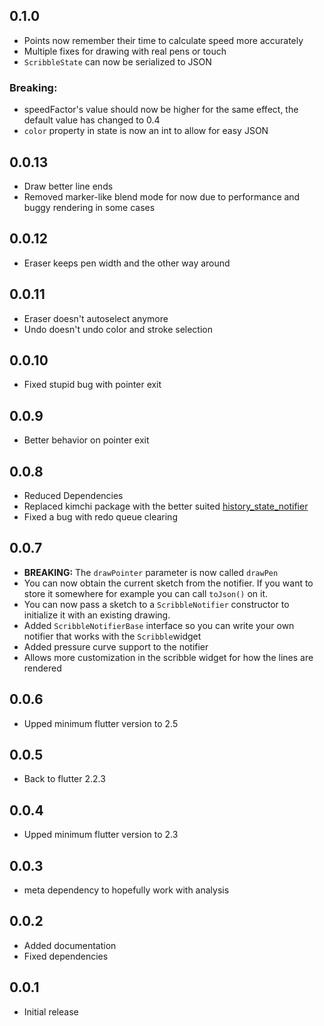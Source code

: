 ## 0.1.0

* Points now remember their time to calculate speed more accurately
* Multiple fixes for drawing with real pens or touch
* ``ScribbleState`` can now be serialized to JSON

### Breaking:

* speedFactor's value should now be higher for the same effect, the default value has changed to 0.4
* ``color`` property in state is now an int to allow for easy JSON
## 0.0.13

* Draw better line ends
* Removed marker-like blend mode for now due to performance and buggy rendering in some cases

## 0.0.12

* Eraser keeps pen width and the other way around

## 0.0.11

* Eraser doesn't autoselect anymore
* Undo doesn't undo color and stroke selection

## 0.0.10

* Fixed stupid bug with pointer exit

## 0.0.9

* Better behavior on pointer exit

## 0.0.8

* Reduced Dependencies
* Replaced kimchi package with the better suited [history_state_notifier](https://pub.dev/packages/history_state_notifier)
* Fixed a bug with redo queue clearing

## 0.0.7

* **BREAKING:** The ``drawPointer`` parameter is now called ``drawPen``
* You can now obtain the current sketch from the notifier.
  If you want to store it somewhere for example you can call ```toJson()``` on it.
* You can now pass a sketch to a ``ScribbleNotifier`` constructor to initialize it with an existing
  drawing.
* Added ``ScribbleNotifierBase`` interface so you can write your own notifier that works with the ``Scribble``widget
* Added pressure curve support to the notifier
* Allows more customization in the scribble widget for how the lines are rendered


## 0.0.6

* Upped minimum flutter version to 2.5

## 0.0.5

* Back to flutter 2.2.3

## 0.0.4

* Upped minimum flutter version to 2.3

## 0.0.3

* meta dependency to hopefully work with analysis

## 0.0.2

* Added documentation
* Fixed dependencies

## 0.0.1

* Initial release
